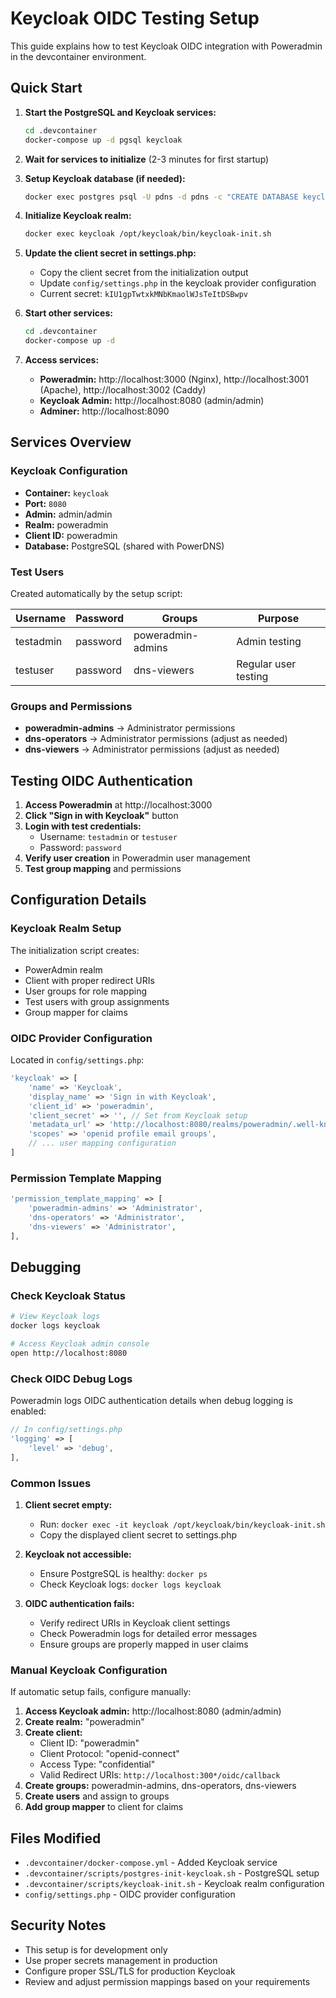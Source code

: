 # Keycloak OIDC Testing Setup

This guide explains how to test Keycloak OIDC integration with Poweradmin in the devcontainer environment.

## Quick Start

1. **Start the PostgreSQL and Keycloak services:**
   ```bash
   cd .devcontainer
   docker-compose up -d pgsql keycloak
   ```

2. **Wait for services to initialize** (2-3 minutes for first startup)

3. **Setup Keycloak database (if needed):**
   ```bash
   docker exec postgres psql -U pdns -d pdns -c "CREATE DATABASE keycloak; CREATE USER keycloak WITH ENCRYPTED PASSWORD 'keycloak'; GRANT ALL PRIVILEGES ON DATABASE keycloak TO keycloak; ALTER DATABASE keycloak OWNER TO keycloak;"
   ```

4. **Initialize Keycloak realm:**
   ```bash
   docker exec keycloak /opt/keycloak/bin/keycloak-init.sh
   ```

5. **Update the client secret in settings.php:**
   - Copy the client secret from the initialization output
   - Update `config/settings.php` in the keycloak provider configuration
   - Current secret: `kIU1gpTwtxkMNbKmaolWJsTeItDSBwpv`

6. **Start other services:**
   ```bash
   cd .devcontainer
   docker-compose up -d
   ```

7. **Access services:**
   - **Poweradmin:** http://localhost:3000 (Nginx), http://localhost:3001 (Apache), http://localhost:3002 (Caddy)
   - **Keycloak Admin:** http://localhost:8080 (admin/admin)
   - **Adminer:** http://localhost:8090

## Services Overview

### Keycloak Configuration
- **Container:** `keycloak`
- **Port:** `8080`
- **Admin:** admin/admin
- **Realm:** poweradmin
- **Client ID:** poweradmin
- **Database:** PostgreSQL (shared with PowerDNS)

### Test Users
Created automatically by the setup script:

| Username   | Password | Groups            | Purpose |
|------------|----------|-------------------|---------|
| testadmin  | password | poweradmin-admins | Admin testing |
| testuser   | password | dns-viewers       | Regular user testing |

### Groups and Permissions
- **poweradmin-admins** → Administrator permissions
- **dns-operators** → Administrator permissions (adjust as needed)
- **dns-viewers** → Administrator permissions (adjust as needed)

## Testing OIDC Authentication

1. **Access Poweradmin** at http://localhost:3000
2. **Click "Sign in with Keycloak"** button
3. **Login with test credentials:**
   - Username: `testadmin` or `testuser`
   - Password: `password`
4. **Verify user creation** in Poweradmin user management
5. **Test group mapping** and permissions

## Configuration Details

### Keycloak Realm Setup
The initialization script creates:
- PowerAdmin realm
- Client with proper redirect URIs
- User groups for role mapping
- Test users with group assignments
- Group mapper for claims

### OIDC Provider Configuration
Located in `config/settings.php`:
```php
'keycloak' => [
    'name' => 'Keycloak',
    'display_name' => 'Sign in with Keycloak',
    'client_id' => 'poweradmin',
    'client_secret' => '', // Set from Keycloak setup
    'metadata_url' => 'http://localhost:8080/realms/poweradmin/.well-known/openid-configuration',
    'scopes' => 'openid profile email groups',
    // ... user mapping configuration
]
```

### Permission Template Mapping
```php
'permission_template_mapping' => [
    'poweradmin-admins' => 'Administrator',
    'dns-operators' => 'Administrator',
    'dns-viewers' => 'Administrator',
],
```

## Debugging

### Check Keycloak Status
```bash
# View Keycloak logs
docker logs keycloak

# Access Keycloak admin console
open http://localhost:8080
```

### Check OIDC Debug Logs
Poweradmin logs OIDC authentication details when debug logging is enabled:
```php
// In config/settings.php
'logging' => [
    'level' => 'debug',
],
```

### Common Issues

1. **Client secret empty:**
   - Run: `docker exec -it keycloak /opt/keycloak/bin/keycloak-init.sh`
   - Copy the displayed client secret to settings.php

2. **Keycloak not accessible:**
   - Ensure PostgreSQL is healthy: `docker ps`
   - Check Keycloak logs: `docker logs keycloak`

3. **OIDC authentication fails:**
   - Verify redirect URIs in Keycloak client settings
   - Check Poweradmin logs for detailed error messages
   - Ensure groups are properly mapped in user claims

### Manual Keycloak Configuration

If automatic setup fails, configure manually:

1. **Access Keycloak admin:** http://localhost:8080 (admin/admin)
2. **Create realm:** "poweradmin"
3. **Create client:**
   - Client ID: "poweradmin"
   - Client Protocol: "openid-connect"
   - Access Type: "confidential"
   - Valid Redirect URIs: `http://localhost:300*/oidc/callback`
4. **Create groups:** poweradmin-admins, dns-operators, dns-viewers
5. **Create users** and assign to groups
6. **Add group mapper** to client for claims

## Files Modified

- `.devcontainer/docker-compose.yml` - Added Keycloak service
- `.devcontainer/scripts/postgres-init-keycloak.sh` - PostgreSQL setup
- `.devcontainer/scripts/keycloak-init.sh` - Keycloak realm configuration
- `config/settings.php` - OIDC provider configuration

## Security Notes

- This setup is for development only
- Use proper secrets management in production
- Configure proper SSL/TLS for production Keycloak
- Review and adjust permission mappings based on your requirements